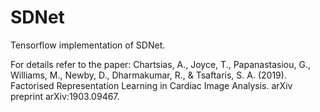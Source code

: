 # SDNet

Tensorflow implementation of SDNet.

For details refer to the paper: 
Chartsias, A., Joyce, T., Papanastasiou, G., Williams, M., Newby, D., Dharmakumar, R., & Tsaftaris, S. A. (2019). Factorised Representation Learning in Cardiac Image Analysis. arXiv preprint arXiv:1903.09467.